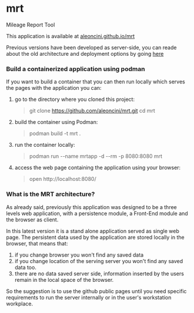 # mrt
Mileage Report Tool

This application is available at [aleoncini.github.io/mrt](https://aleoncini.github.io/mrt/)
  
Previous versions have been developed as server-side, you can reade about the old architecture and deployment options by going [here](https://aleoncini.github.io/mrt/)

### Build a containerized application using podman

If you want to build a container that you can then run locally which serves the pages with the application you can:

1. go to the directory where you cloned this project:
   > git clone https://github.com/aleoncini/mrt.git
   > cd mrt
2. build the container using Podman:
   > podman build -t mrt .
3. run the container locally:
   > podman run --name mrtapp -d --rm -p 8080:8080 mrt
4. access the web page containing the application using your browser:
   > open http://localhost:8080/

### What is the MRT architecture?

As already said, previously this application was designed to be a three levels web application, with a persistence module,
a Front-End module and the browser as client.

In this latest version it is a stand alone application served as single web page. 
The persistent data used by the application are stored locally in the browser, that means that:
1. if you change browser you won't find any saved data
2. if you change location of the serving server you won't find any saved data too.
3. there are no data saved server side, information inserted by the users remain in the local space of the browser.

So the suggestion is to use the github public pages until you need specific requirements to run the server internally or in the user's workstation workplace.
